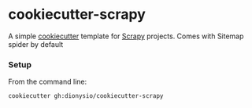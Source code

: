 # cookiecutter-scrapy

A simple [cookiecutter](https://github.com/audreyr/cookiecutter) template for [Scrapy](http://scrapy.org) projects. Comes with Sitemap spider by default 

### Setup

From the command line:

```bash
cookiecutter gh:dionysio/cookiecutter-scrapy
```
